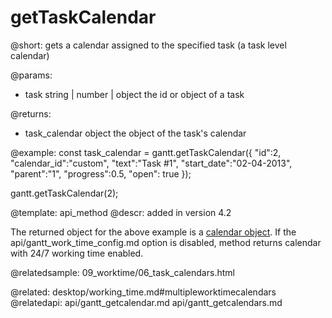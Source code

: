 getTaskCalendar
=============

@short:
	gets a calendar assigned to the specified task (a task level calendar)

@params:
- task		string | number | object		the id or object of a task 

@returns:
- task_calendar		object		the object of the task's calendar


@example:
const task_calendar = gantt.getTaskCalendar({
	"id":2, 
	"calendar_id":"custom", 
	"text":"Task #1", 
	"start_date":"02-04-2013",
	"parent":"1", 
	"progress":0.5, 
	"open": true
});

gantt.getTaskCalendar(2);



@template:	api_method
@descr:
added in version 4.2

The returned object for the above example is a [calendar object](api/gantt_calendar_other.md). If the api/gantt_work_time_config.md option is disabled, method returns calendar with 24/7 working time enabled.


@relatedsample:
09_worktime/06_task_calendars.html

@related:
desktop/working_time.md#multipleworktimecalendars
@relatedapi:
api/gantt_getcalendar.md
api/gantt_getcalendars.md